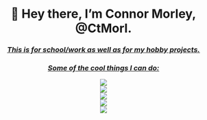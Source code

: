 <h1 align = "center"><b>
  👋 Hey there, I’m Connor Morley, @CtMorl.
  </b></h1>
  <h3 align = "center"><u><i>
  This is for school/work as well as for my hobby projects.
  </u></i></h3>
  <h3 align = "center"><u><i>
  Some of the cool things I can do:
  </u></i></h3>
<p align = "center">
  <a href="https://skillicons.dev">
    <img src="https://skillicons.dev/icons?i=bash,powershell,git,vim,latex,markdown"/>
    <br>
    <img src="https://skillicons.dev/icons?i=html,css,js,jquery,php"/>
    <br>
    <img src="https://skillicons.dev/icons?i=discord,bots,github,gitlab,stackoverflow"/>
    <br>
    <img src="https://skillicons.dev/icons?i=java,python,c,cpp"/> 
    <br>
    <img src="https://skillicons.dev/icons?i=linux,raspberrypi,bsd,plan9"/>
  </a>
</p>
